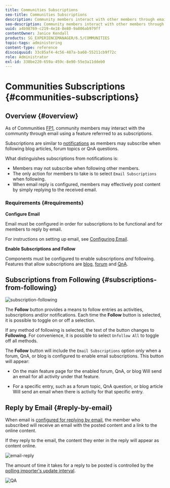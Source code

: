 ```yaml
---
title: Communities Subscriptions
seo-title: Communities Subscriptions
description: Community members interact with other members through email
seo-description: Community members interact with other members through email
uuid: a4b98769-c219-4e18-8e80-9a806ab979ff
contentOwner: Janice Kendall
products: SG_EXPERIENCEMANAGER/6.5/COMMUNITIES
topic-tags: administering
content-type: reference
discoiquuid: 33c85af4-4c56-487a-ba60-55211cb9f72c
role: Administrator
exl-id: 338be220-659a-459c-8e90-55e3a11ddeb0
---
```

# Communities Subscriptions {#communities-subscriptions}

## Overview {#overview}

As of Communities [FP1](deploy-communities.md#latestfeaturepack), community members may interact with the community through email using a feature referrred to as subscriptions.

Subscriptions are similar to [notifications](notifications.md) as members may subscribe when following blog articles, forum topics or QnA questions.

What distinguishes subscriptions from notifications is:

* Members may not subscribe when following other members.
* The only action for members to take is to select `Email Subscriptions` when following.
* When email reply is configured, members may effectively post content by simply replying to the received email.

### Requirements {#requirements}

**Configure Email**

Email must be configured in order for subscriptions to be functional and for members to reply by email.

For instructions on setting up email, see [Configuring Email](email.md).

**Enable Subscriptions and Follow**

Components must be configured to enable subscriptions *and* following. Features that allow subscriptions are [blog](blog-feature.md), [forum](forum.md) and [QnA](working-with-qna.md).

## Subscriptions from Following {#subscriptions-from-following}

![subscription-following](assets/subscription-following.png)

The **Follow** button provides a means to follow entries as activities, subscriptions and/or notifications. Each time the **Follow** button is selected, it is possible to toggle on or off a selection.

If any method of following is selected, the text of the button changes to **Following**. For convenience, it is possible to select `Unfollow All` to toggle off all methods.

The **Follow** button will include the `Email Subscriptions` option only when a forum, QnA, or blog is configured to enable email subscriptions. This button will appear:

* On the main feature page for the enabled forum, QnA, or blog Will send an email for all activity under that feature.

* For a specific entry, such as a forum topic, QnA question, or blog article Will send an email when there is activity for that specific entry.

## Reply by Email {#reply-by-email}

When email is [configured for replying by email](email.md#configure-polling-importer), the member who subscribed will receive an email with the posted content and a link to the online content.

If they reply to the email, the content they enter in the reply will appear as content online.

![email-reply](assets/email-reply.png)

The amount of time it takes for a reply to be posted is controlled by the [polling importer's update interval](email.md#configure-polling-importer).

![QA](assets/qa.png)
